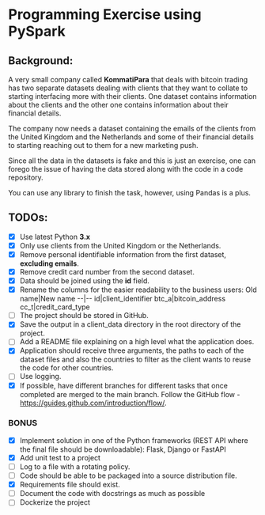# Programming Exercise using PySpark

## Background:
A very small company called **KommatiPara** that deals with bitcoin trading has two separate datasets dealing with clients that they want to collate to starting interfacing more with their clients. One dataset contains information about the clients and the other one contains information about their financial details.

The company now needs a dataset containing the emails of the clients from the United Kingdom and the Netherlands and some of their financial details to starting reaching out to them for a new marketing push.

Since all the data in the datasets is fake and this is just an exercise, one can forego the issue of having the data stored along with the code in a code repository.

You can use any library to finish the task, however, using Pandas is a plus.

## TODOs:
-[x] Use latest Python **3.x**
-[x] Only use clients from the United Kingdom or the Netherlands.
-[x] Remove personal identifiable information from the first dataset, **excluding emails**.
-[x] Remove credit card number from the second dataset.
-[x] Data should be joined using the **id** field.
-[x] Rename the columns for the easier readability to the business users:
    Old name|New name
    --|--
    id|client_identifier
    btc_a|bitcoin_address
    cc_t|credit_card_type
-[ ] The project should be stored in GitHub.
-[x] Save the output in a client_data directory in the root directory of the project.
-[ ] Add a README file explaining on a high level what the application does.
-[x] Application should receive three arguments, the paths to each of the dataset files and also the countries to filter as the client wants to reuse the code for other countries.
-[ ] Use logging.
-[x] If possible, have different branches for different tasks that once completed are merged to the main branch. Follow the GitHub flow - https://guides.github.com/introduction/flow/.

### BONUS
-[x] Implement solution in one of the Python frameworks (REST API where the final file should be downloadable): Flask, Django or FastAPI
-[x] Add unit test to a project
-[ ] Log to a file with a rotating policy.
-[ ] Code should be able to be packaged into a source distribution file.
-[x] Requirements file should exist.
-[ ] Document the code with docstrings as much as possible
-[ ] Dockerize the project
